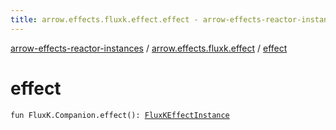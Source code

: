 ```yaml
---
title: arrow.effects.fluxk.effect.effect - arrow-effects-reactor-instances
---
```


[arrow-effects-reactor-instances](../index.html) / [arrow.effects.fluxk.effect](index.html) / [effect](./effect.html)

# effect

`fun FluxK.Companion.effect(): `[`FluxKEffectInstance`](../arrow.effects/-flux-k-effect-instance/index.html)
